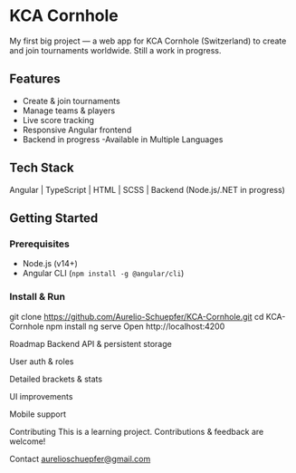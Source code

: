 # KCA Cornhole

My first big project — a web app for KCA Cornhole (Switzerland) to create and join tournaments worldwide. Still a work in progress.

## Features

- Create & join tournaments  
- Manage teams & players  
- Live score tracking  
- Responsive Angular frontend  
- Backend in progress 
-Available in Multiple Languages 

## Tech Stack

Angular | TypeScript | HTML | SCSS | Backend (Node.js/.NET in progress)

## Getting Started

### Prerequisites

- Node.js (v14+)  
- Angular CLI (`npm install -g @angular/cli`)

### Install & Run

git clone https://github.com/Aurelio-Schuepfer/KCA-Cornhole.git
cd KCA-Cornhole
npm install
ng serve
Open http://localhost:4200

Roadmap
Backend API & persistent storage

User auth & roles

Detailed brackets & stats

UI improvements

Mobile support

Contributing
This is a learning project. Contributions & feedback are welcome!

Contact
aurelioschuepfer@gmail.com
